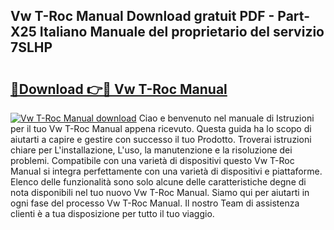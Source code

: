 ## Vw T-Roc Manual Download gratuit PDF - Part-X25 Italiano Manuale del proprietario del servizio 7SLHP

# <h2><a href="http://dfg8m6.blite.top/?on=Vw+T-Roc+Manual">🔗Download 👉🔴 Vw T-Roc Manual</a></h2>

[![Vw T-Roc Manual download](https://i.imgur.com/lujVjoI.png)](http://dfg8m6.blite.top/?on=Vw+T-Roc+Manual)
Ciao e benvenuto nel manuale di Istruzioni per il tuo Vw T-Roc Manual appena ricevuto. Questa guida ha lo scopo di aiutarti a capire e gestire con successo il tuo Prodotto. Troverai istruzioni chiare per L'installazione, L'uso, la manutenzione e la risoluzione dei problemi. Compatibile con una varietà di dispositivi questo Vw T-Roc Manual si integra perfettamente con una varietà di dispositivi e piattaforme. Elenco delle funzionalità sono solo alcune delle caratteristiche degne di nota disponibili nel tuo nuovo Vw T-Roc Manual. Siamo qui per aiutarti in ogni fase del processo Vw T-Roc Manual. Il nostro Team di assistenza clienti è a tua disposizione per tutto il tuo viaggio.
